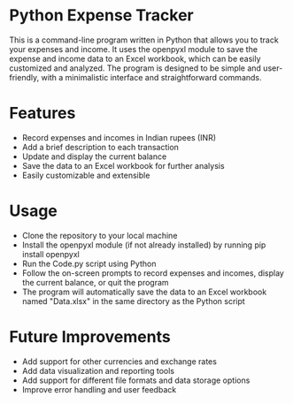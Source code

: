 # Python Expense Tracker

This is a command-line program written in Python that allows you to track your expenses and income. It uses the openpyxl module to save the expense and income data to an Excel workbook, which can be easily customized and analyzed. The program is designed to be simple and user-friendly, with a minimalistic interface and straightforward commands.


# Features

- Record expenses and incomes in Indian rupees (INR)
- Add a brief description to each transaction
- Update and display the current balance
- Save the data to an Excel workbook for further analysis
- Easily customizable and extensible


# Usage

- Clone the repository to your local machine
- Install the openpyxl module (if not already installed) by running pip install openpyxl
- Run the Code.py script using Python
- Follow the on-screen prompts to record expenses and incomes, display the current balance, or quit the program
- The program will automatically save the data to an Excel workbook named "Data.xlsx" in the same directory as the Python script


# Future Improvements

- Add support for other currencies and exchange rates
- Add data visualization and reporting tools
- Add support for different file formats and data storage options
- Improve error handling and user feedback
